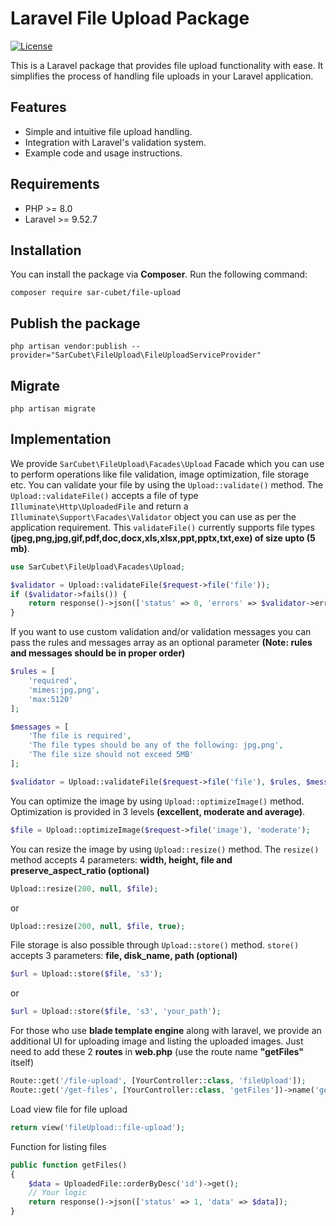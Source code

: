 # Laravel File Upload Package

[![License](https://img.shields.io/badge/License-MIT-blue.svg)](https://opensource.org/licenses/MIT)

This is a Laravel package that provides file upload functionality with ease. It simplifies the process of handling file uploads in your Laravel application.

## Features

- Simple and intuitive file upload handling.
- Integration with Laravel's validation system.
- Example code and usage instructions.

## Requirements

- PHP >= 8.0
- Laravel >= 9.52.7

## Installation

You can install the package via **Composer**. Run the following command:

    composer require sar-cubet/file-upload

## Publish the package

    php artisan vendor:publish --provider="SarCubet\FileUpload\FileUploadServiceProvider"

## Migrate

    php artisan migrate

## Implementation

We provide `SarCubet\FileUpload\Facades\Upload` Facade which you can use to perform operations like file validation, image optimization, file storage etc. 
You can validate your file by using the `Upload::validate()` method. The `Upload::validateFile()` accepts a file of type `Illuminate\Http\UploadedFile` and return a `Illuminate\Support\Facades\Validator` object you can use as per the application requirement. This `validateFile()` currently supports file types **(jpeg,png,jpg,gif,pdf,doc,docx,xls,xlsx,ppt,pptx,txt,exe) of size upto (5 mb)**.

```php
use SarCubet\FileUpload\Facades\Upload;

$validator = Upload::validateFile($request->file('file'));
if ($validator->fails()) {
    return response()->json(['status' => 0, 'errors' => $validator->errors()]);
}
```

If you want to use custom validation and/or validation messages you can pass the rules and messages array as an optional parameter **(Note: rules and messages should be in proper order)**

```php
$rules = [
    'required',
    'mimes:jpg,png',
    'max:5120'
];

$messages = [
    'The file is required',
    'The file types should be any of the following: jpg,png',
    'The file size should not exceed 5MB'
];

$validator = Upload::validateFile($request->file('file'), $rules, $messages);
```

You can optimize the image by using `Upload::optimizeImage()` method. Optimization is provided in 3 levels **(excellent, moderate and average)**. 

```php
$file = Upload::optimizeImage($request->file('image'), 'moderate'); 
```

You can resize the image by using `Upload::resize()` method. The `resize()` method accepts 4 parameters: **width, height, file and preserve_aspect_ratio (optional)**

```php
Upload::resize(200, null, $file);
```

or

```php
Upload::resize(200, null, $file, true);
```

File storage is also possible through `Upload::store()` method. `store()` accepts 3 parameters: **file, disk_name, path (optional)**

```php
$url = Upload::store($file, 's3');
```

or

```php
$url = Upload::store($file, 's3', 'your_path');
```


For those who use **blade template engine** along with laravel, we provide an additional UI for uploading image and listing the uploaded images. Just need to add these 2 **routes** in **web.php** (use the route name **"getFiles"** itself)

```php
Route::get('/file-upload', [YourController::class, 'fileUpload']);
Route::get('/get-files', [YourController::class, 'getFiles'])->name('getFiles');
```

Load view file for file upload

```php
return view('fileUpload::file-upload');
```

Function for listing files

```php
public function getFiles()
{
    $data = UploadedFile::orderByDesc('id')->get();
    // Your logic
    return response()->json(['status' => 1, 'data' => $data]);
}
```


